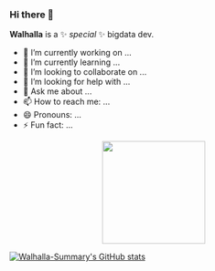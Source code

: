 ### Hi there 👋
**Walhalla** is a ✨ _special_ ✨ bigdata dev.

- 🔭 I’m currently working on ...
- 🌱 I’m currently learning ...
- 👯 I’m looking to collaborate on ...
- 🤔 I’m looking for help with ...
- 💬 Ask me about ...
- 📫 How to reach me: ...
- 😄 Pronouns: ...
- ⚡ Fun fact: ...


<p align="center">
    <img src="https://github.com/Walhalla-Summary/Walhalla-Summary/blob/master/mmexport1653486153188.jpg" height="180">
</p>

[![Walhalla-Summary's GitHub stats](https://github-readme-stats.vercel.app/api?username=Walhalla-Summary)](https://github.com/Walhalla-Summary/Walhalla-Summary)
